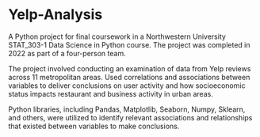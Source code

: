 # Yelp-Analysis
A Python project for final coursework in a Northwestern University STAT_303-1 Data Science in Python course. The project was completed in 2022 as part of a four-person team.

The project involved conducting an examination of data from Yelp reviews across 11 metropolitan areas. Used correlations and associations between variables to deliver conclusions on user activity and how socioeconomic status impacts restaurant and business activity in urban areas.

Python libraries, including Pandas, Matplotlib, Seaborn, Numpy, Sklearn, and others, were utilized to identify relevant associations and relationships that existed between variables to make conclusions.
